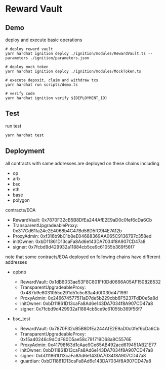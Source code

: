 # Reward Vault

## Demo

deploy and execute basic operations

```shell
# deploy reward vault
yarn hardhat ignition deploy ./ignition/modules/RewardVault.ts --parameters ./ignition/parameters.json

# deploy mock token
yarn hardhat ignition deploy ./ignition/modules/MockToken.ts

# execute deposit, claim and withdraw txs
yarn hardhat run scripts/demo.ts

# verify code
yarn hardhat ignition verify ${DEPLOYMENT_ID}
```

## Test

run test

```bash
yarn hardhat test
```

## Deployment

all contracts with same addresses are deployed on these chains including

- op
- arb
- bsc
- eth
- base
- polygon

contracts/EOA

- RewardVault: 0x7870F32cB5B8DfEa244AfE2E9aD0c0fef6cDa6Cb
- TransparentUpgradeableProxy: 0x317Cd61fa24e2E4068b4C47Bd58D5fC9f4E7A12b
- ProxyAdmin: 0xf316b9bC1b8eE04688369AA065C9136797c358ed
- initOwner: 0xbD11861D13caFa8Ad6e143DA7034f8A907CD47a8
- signer: 0x7fcbd9d429932a11884cb5ce9c61055b369f56f7

note that some contracts/EOA deployed on following chains have different addresses

- opbnb

  - RewardVault: 0x1dB6033ae53F8C801Ff0Dd0666A05AF150828532
  - TransparentUpgradeableProxy: 0x487b9e8031055d291d51c5c83a4d0f030d47199f
  - ProxyAdmin: 0x246674577511aD7de5b229cbb6F5237FdD0e5a8d
  - initOwner: 0xbD11861D13caFa8Ad6e143DA7034f8A907CD47a8
  - signer: 0x7fcbd9d429932a11884cb5ce9c61055b369f56f7

- bsc_test
  - RewardVault: 0x7870F32cB5B8DfEa244AfE2E9aD0c0fef6cDa6Cb
  - TransparentUpgradeableProxy: 0x15a40246c9dCdF80D5ae58c791719D68a8C5576E
  - ProxyAdmin: 0x41798f63d1cAae9Ce65AB492acd619451AB21E77
  - initOwner: 0xbD11861D13caFa8Ad6e143DA7034f8A907CD47a8
  - signer: 0xbD11861D13caFa8Ad6e143DA7034f8A907CD47a8
  - guardian: 0xbD11861D13caFa8Ad6e143DA7034f8A907CD47a8
